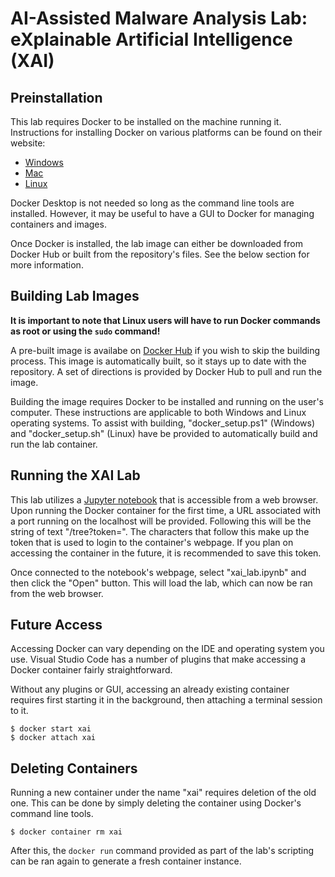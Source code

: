 # AI-Assisted Malware Analysis Lab:  e**X**plainable **A**rtificial **I**ntelligence (XAI)

## Preinstallation
This lab requires Docker to be installed on the machine running it. Instructions for installing Docker on various
platforms can be found on their website:
- [Windows](https://docs.docker.com/desktop/install/windows-install/)
- [Mac](https://docs.docker.com/desktop/install/mac-install/)
- [Linux](https://docs.docker.com/desktop/install/linux-install/)

Docker Desktop is not needed so long as the command line tools are installed. However, it may be useful to have a GUI
to Docker for managing containers and images.

Once Docker is installed, the lab image can either be downloaded from Docker Hub or built from the repository's files.
See the below section for more information.


## Building Lab Images
**It is important to note that Linux users will have to run Docker commands as root or using the `sudo` command!**

A pre-built image is availabe on [Docker Hub](https://hub.docker.com/r/abcyslab/aama-xailab) if you wish to skip the
building process. This image is automatically built, so it stays up to date with the repository. A set of directions is
provided by Docker Hub to pull and run the image.

Building the image requires Docker to be installed and running on the user's computer. These instructions are
applicable to both Windows and Linux operating systems. To assist with building, "docker_setup.ps1" (Windows) and
"docker_setup.sh" (Linux) have be provided to automatically build and run the lab container.


## Running the XAI Lab
This lab utilizes a [Jupyter notebook](https://jupyter-notebook.readthedocs.io/en/latest/notebook.html) that is accessible
from a web browser. Upon running the Docker container for the first time, a URL associated with a port running on the
localhost will be provided. Following this will be the string of text "/tree?token=". The characters that follow this
make up the token that is used to login to the container's webpage. If you plan on accessing the container in the
future, it is recommended to save this token.

Once connected to the notebook's webpage, select "xai_lab.ipynb" and then click the "Open" button. This will load
the lab, which can now be ran from the web browser.


## Future Access
Accessing Docker can vary depending on the IDE and operating system you use. Visual Studio Code has a number of plugins
that make accessing a Docker container fairly straightforward.

Without any plugins or GUI, accessing an already existing container requires first starting it in the background, then
attaching a terminal session to it.

```
$ docker start xai
$ docker attach xai
```


## Deleting Containers
Running a new container under the name "xai" requires deletion of the old one. This can be done by simply deleting the
container using Docker's command line tools.

```
$ docker container rm xai
```

After this, the `docker run` command provided as part of the lab's scripting can be ran again to generate a fresh
container instance.
